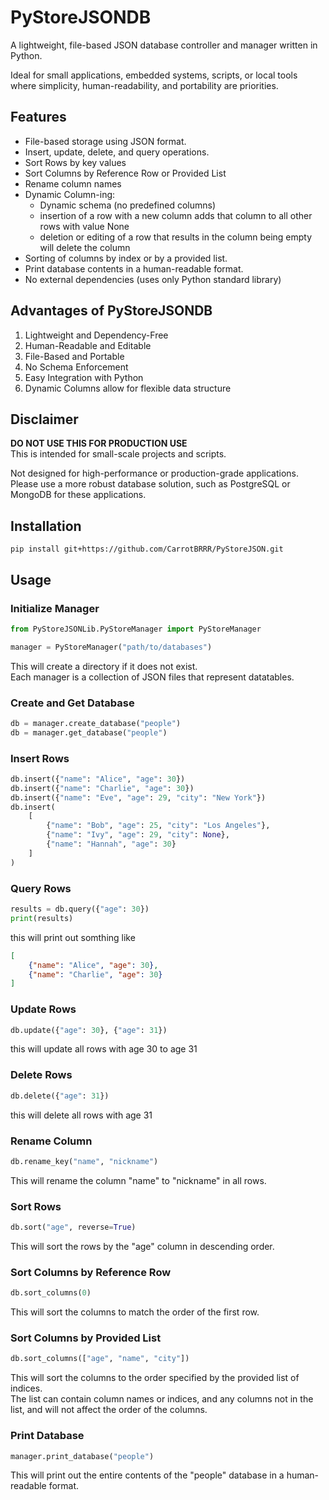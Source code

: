 # PyStoreJSONDB

A lightweight, file-based JSON database controller and manager written in Python. 

Ideal for small applications, embedded systems, scripts, or local tools where simplicity, human-readability, and portability are priorities.

## Features
- File-based storage using JSON format.
- Insert, update, delete, and query operations.
- Sort Rows by key values
- Sort Columns by Reference Row or Provided List
- Rename column names
- Dynamic Column-ing:
    - Dynamic schema (no predefined columns)
    - insertion of a row with a new column adds that column to all other rows with value None
    - deletion or editing of a row that results in the column being empty will delete the column
- Sorting of columns by index or by a provided list.
- Print database contents in a human-readable format.
- No external dependencies (uses only Python standard library)

## Advantages of PyStoreJSONDB
1. Lightweight and Dependency-Free
2. Human-Readable and Editable
3. File-Based and Portable
4. No Schema Enforcement
5. Easy Integration with Python
6. Dynamic Columns allow for flexible data structure

## Disclaimer
**DO NOT USE THIS FOR PRODUCTION USE**\
This is intended for small-scale projects and scripts.

Not designed for high-performance or production-grade applications.\
Please use a more robust database solution, such as PostgreSQL or MongoDB for these applications.

## Installation
```pip install git+https://github.com/CarrotBRRR/PyStoreJSON.git```

## Usage
### Initialize Manager

```python
from PyStoreJSONLib.PyStoreManager import PyStoreManager

manager = PyStoreManager("path/to/databases")
```
This will create a directory if it does not exist.\
Each manager is a collection of JSON files that represent datatables.

### Create and Get Database
```python
db = manager.create_database("people")
db = manager.get_database("people")
```

### Insert Rows
```python
db.insert({"name": "Alice", "age": 30})
db.insert({"name": "Charlie", "age": 30})
db.insert({"name": "Eve", "age": 29, "city": "New York"})
db.insert(
    [
        {"name": "Bob", "age": 25, "city": "Los Angeles"},
        {"name": "Ivy", "age": 29, "city": None},
        {"name": "Hannah", "age": 30}
    ]
)
```

### Query Rows
```python
results = db.query({"age": 30})
print(results)
```
this will print out somthing like
```json
[
    {"name": "Alice", "age": 30},
    {"name": "Charlie", "age": 30}
]
```

### Update Rows
```python
db.update({"age": 30}, {"age": 31})
```
this will update all rows with age 30 to age 31

### Delete Rows
```python
db.delete({"age": 31})
```
this will delete all rows with age 31

### Rename Column
```python
db.rename_key("name", "nickname")
```
This will rename the column "name" to "nickname" in all rows.

### Sort Rows
```python
db.sort("age", reverse=True)
```
This will sort the rows by the "age" column in descending order.

### Sort Columns by Reference Row
```python
db.sort_columns(0)
```
This will sort the columns to match the order of the first row.

### Sort Columns by Provided List
```python
db.sort_columns(["age", "name", "city"])
```
This will sort the columns to the order specified by the provided list of indices.\
The list can contain column names or indices, and any columns not in the list, and will not affect the order of the columns.

### Print Database
```python
manager.print_database("people")
```
This will print out the entire contents of the "people" database in a human-readable format.
